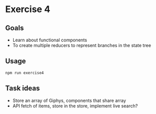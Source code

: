 # Exercise 4

## Goals 

* Learn about functional components
* To create multiple reducers to represent branches in the state tree

## Usage

`npm run exercise4`

## Task ideas

* Store an array of Giphys, components that share array
* API fetch of items, store in the store, implement live search?

